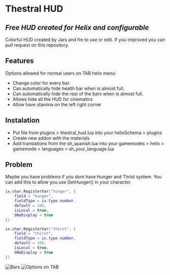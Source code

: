 # Thestral HUD
## _Free HUD created for Helix and configurable_

Colorful HUD created by Jars and fre to use or edit. If you improved you can pull request on
this repository.

## Features

Options allowed for normal users on TAB helix menu:

- Change color for every bar.
- Can automatically hide health bar when is almost full.
- Can automatically hide the rest of the bars when is almost full.
- Allows hide all the HUD for cinematics
- Allow have stamina on the left right corner

## Instalation
- Put file from plugins > thestral_hud.lua into your helixSchema > plugins
- Create new addon with the materials
- Add translations from the sh_spanish.lua into your gamemodes > helix > gamemode > languages > sh_your_language.lua


## Problem
Maybe you have problems if you dont have Hunger and Thrist system.
You can add this to allow you use GetHunger() in your character.
```lua
ix.char.RegisterVar("hunger", {
	field = "hunger",
	fieldType = ix.type.number,
	default = 100,
	isLocal = true,
	bNoDisplay = true
})

ix.char.RegisterVar("thirst", {
	field = "thirst",
	fieldType = ix.type.number,
	default = 100,
	isLocal = true,
	bNoDisplay = true
})
```

![Bars](https://i.imgur.com/ZKVEoXY.png)
![Options on TAB](https://i.imgur.com/kys66jI.png)

